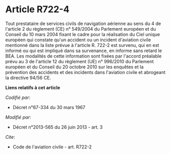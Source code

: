 # Article R722-4

Tout prestataire de services civils de navigation aérienne au sens du 4 de l'article 2 du règlement (CE) n° 549/2004 du
Parlement européen et du Conseil du 10 mars 2004 fixant le cadre pour la réalisation du Ciel unique européen qui constate
qu'un accident ou un incident d'aviation civile mentionné dans la liste prévue à l'article R. 722-2 est survenu, qui en est
informé ou qui est impliqué dans sa survenance, en informe sans retard le BEA. Les modalités de cette information sont fixées
par l'accord préalable prévu au 3 de l'article 12 du règlement (UE) n° 996/2010 du Parlement européen et du Conseil du 20
octobre 2010 sur les enquêtes et la prévention des accidents et des incidents dans l'aviation civile et abrogeant la
directive 94/56 CE.

**Liens relatifs à cet article**

_Codifié par_:

  - Décret n°67-334 du 30 mars 1967

_Modifié par_:

  - Décret n°2013-565 du 26 juin 2013 - art. 3

_Cite_:

  - Code de l'aviation civile - art. R722-2
